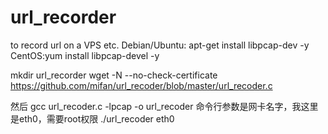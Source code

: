 # url_recorder
to record url on a VPS etc.
Debian/Ubuntu: apt-get install libpcap-dev -y
CentOS:yum install libpcap-devel -y

mkdir url_recorder
wget -N --no-check-certificate https://github.com/mifan/url_recoder/blob/master/url_recoder.c

然后
gcc url_recoder.c -lpcap -o url_recoder 
命令行参数是网卡名字，我这里是eth0，需要root权限
./url_recoder eth0
